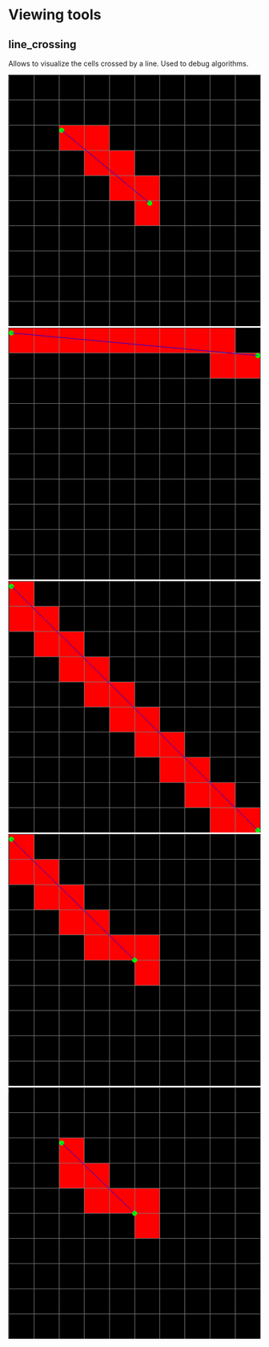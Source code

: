 # Viewing tools

## line_crossing

Allows to visualize the cells crossed by a line. Used to debug algorithms.

![](pics/line_crossing1.png)
![](pics/line_crossing2.png)
![](pics/line_crossing3.png)
![](pics/line_crossing4.png)
![](pics/line_crossing5.png)